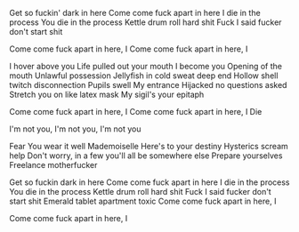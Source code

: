 Get so fuckin' dark in here
Come come fuck apart in here
I die in the process
You die in the process
Kettle drum roll hard shit
Fuck I said fucker don't start shit

Come come fuck apart in here, I
Come come fuck apart in here, I

I hover above you
Life pulled out your mouth
I become you
Opening of the mouth
Unlawful possession
Jellyfish in cold sweat deep end
Hollow shell twitch disconnection
Pupils swell
My entrance
Hijacked no questions asked
Stretch you on like latex mask
My sigil's your epitaph

Come come fuck apart in here, I
Come come fuck apart in here, I
Die

I'm not you, I'm not you, I'm not you

Fear
You wear it well
Mademoiselle
Here's to your destiny
Hysterics scream help
Don't worry, in a few you'll all be somewhere else
Prepare yourselves
Freelance motherfucker

Get so fuckin dark in here
Come come fuck apart in here
I die in the process
You die in the process
Kettle drum roll hard shit
Fuck I said fucker don't start shit
Emerald tablet apartment toxic
Come come fuck apart in here, I

Come come fuck apart in here, I